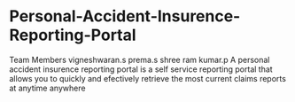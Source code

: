 # Personal-Accident-Insurence-Reporting-Portal
Team Members
vigneshwaran.s
prema.s
shree ram kumar.p
A personal accident insurence reporting portal is a self service reporting portal that allows you to quickly and efectively retrieve the most current claims reports at anytime anywhere
